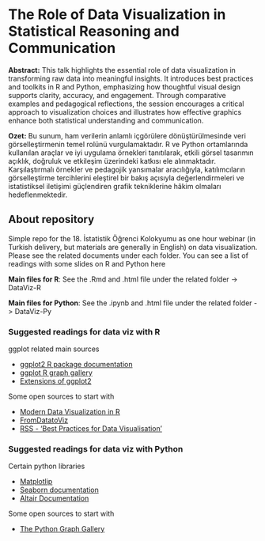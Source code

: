 # The Role of Data Visualization in Statistical Reasoning and Communication

**Abstract:** This talk highlights the essential role of data visualization in transforming raw data into meaningful insights. It introduces best practices and toolkits in R and Python, emphasizing how thoughtful visual design supports clarity, accuracy, and engagement. Through comparative examples and pedagogical reflections, the session encourages a critical approach to visualization choices and illustrates how effective graphics enhance both statistical understanding and communication.

**Ozet:** Bu sunum, ham verilerin anlamlı içgörülere dönüştürülmesinde veri görselleştirmenin temel rolünü vurgulamaktadır. R ve Python ortamlarında kullanılan araçlar ve iyi uygulama örnekleri tanıtılarak, etkili görsel tasarımın açıklık, doğruluk ve etkileşim üzerindeki katkısı ele alınmaktadır. Karşılaştırmalı örnekler ve pedagojik yansımalar aracılığıyla, katılımcıların görselleştirme tercihlerini eleştirel bir bakış açısıyla değerlendirmeleri ve istatistiksel iletişimi güçlendiren grafik tekniklerine hâkim olmaları hedeflenmektedir.

## About repository

Simple repo for the 18. İstatistik Öğrenci Kolokyumu as one hour webinar (in Turkish delivery, but materials are generally in English) on data visualization. 
Please see the related documents under each folder. You can see a list of readings with some slides on R and Python here

**Main files for R**: See the .Rmd and .html file under the related folder -> DataViz-R

**Main files for Python**: See the .ipynb and .html file under the related folder -> DataViz-Py

### Suggested readings for data viz with R 

ggplot related main sources

- [ggplot2 R package documentation](https://ggplot2.tidyverse.org/)
- [ggplot R graph gallery](https://r-graph-gallery.com/)
- [Extensions of ggplot2](https://exts.ggplot2.tidyverse.org/gallery/)

Some open sources to start with

- [Modern Data Visualization in R](https://rkabacoff.github.io/datavis/)
- [FromDatatoViz](https://www.data-to-viz.com/)
- [RSS - ‘Best Practices for Data Visualisation’](https://royal-statistical-society.github.io/datavisguide/)

### Suggested readings for data viz with Python

Certain python libraries

- [Matplotlip](https://matplotlib.org/)
- [Seaborn documentation](https://seaborn.pydata.org/)
- [Altair Documentation](https://altair-viz.github.io/)

Some open sources to start with

- [The Python Graph Gallery](https://python-graph-gallery.com/)

